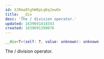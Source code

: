 ```yaml
---
id: XJRma8tghW0pLqKqJewOx
title: __div
desc: 'The / division operator.'
updated: 1639691418343
created: 1639691398076
---
```

```Lua
__div<T>(self: T, value: unknown): unknown
```
The / division operator.